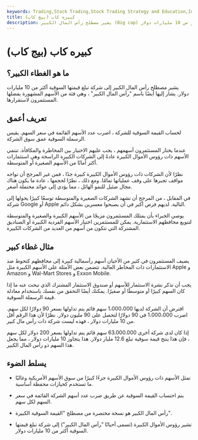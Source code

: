 ```yaml
---
keywords: Trading,Stock Trading,Stock Trading Strategy and Education,Investing,Large cap,Large cap Stocks,Market Capitalization,Mid cap Stocks,Small cap Stocks
title: كبيره كاب (بيج كاب)
description: يشير مصطلح رأس المال الكبير (Big cap) إلى شركة تبلغ قيمتها السوقية أكثر من 10 مليارات دولار.
---
```


# كبيره كاب (بيج كاب)
## ما هو الغطاء الكبير؟

يشير مصطلح رأس المال الكبير إلى شركة تبلغ قيمتها السوقية أكثر من 10 مليارات دولار. يشار إليها أيضًا باسم "رأس المال الكبير" ، وهي فئة من الأسهم المشهورة يفضلها المستثمرون لاستقرارها.

## تعريف أعمق

لحساب القيمة السوقية للشركة ، اضرب عدد الأسهم القائمة في سعر السهم. يقيس الرسملة السوقية عمق سوق الشركة.

عندما يختار المستثمرون أسهمهم ، يجب عليهم الاختيار بين المخاطرة والمكافأة. تنتمي الأسهم ذات رؤوس الأموال الكبيرة عادةً إلى الشركات الكبيرة الراسخة وهي استثمارات أكثر أمانًا من الأسهم الصغيرة أو المتوسطة.

نظرًا لأن الشركات ذات رؤوس الأموال الكبيرة كبيرة جدًا ، فمن غير المرجح أن تواجه مواقف تجبرها على وقف عملياتها تمامًا. ومع ذلك ، نظرًا لحجمها ، عادة ما يكون هناك مجال ضئيل للنمو الهائل ، مما يؤدي إلى عوائد محتملة أصغر.

في المقابل ، من المرجح أن تشهد الشركات الصغيرة والمتوسطة توسعًا كبيرًا يحولها إلى شركة Google أو Apple التالية. لديهم فرص أكبر في أن يصبحوا معسرين بشكل دائم.

يوصي الخبراء بأن يمتلك المستثمرون مزيجًا من الأسهم الكبيرة والصغيرة والمتوسطة لتنويع محافظهم الاستثمارية. يمكن للمستثمرين اختيار الأسهم الفردية الكبيرة أو الصناديق المشتركة التي تتكون من أسهم من العديد من الشركات الكبيرة.

## مثال غطاء كبير

يضيف المستثمرون في كثير من الأحيان أسهم رأسمالية كبيرة إلى محافظهم كتحوط ضد الاستثمارات ذات المخاطر العالية. تتضمن بعض الأمثلة على الأسهم الكبيرة مثل Apple و Amazon و Wal-Mart Stores و Exxon Mobile.

يجب أن تذكر نشرة الاستثمار للأسهم أو صندوق الاستثمار المشترك الذي تبحث عنه ما إذا كان السهم كبيرًا أو متوسطًا أو صغيرًا. يمكنك أيضًا التحقق من نفسك باستخدام معادلة قيمة الرسملة السوقية.

افترض أن الشركة لديها 1،000،000 سهم قائم يتم تداولها بسعر 90 دولارًا لكل سهم. اضرب 1،000،000 في 90 دولارًا لتحصل على 90 مليون دولار. نظرًا لأن هذا الرقم أقل من 10 مليارات دولار ، فهذه ليست شركة ذات رأس مال كبير.

إذا كان لدى شركة أخرى 63.000.000 سهم قائم يتم تداولها بسعر 200 دولار لكل سهم ، فإن هذا ينتج قيمة سوقية تبلغ 12.6 مليار دولار. هذا يتجاوز 10 مليارات دولار ، مما يجعل هذا السهم ذو رأس المال الكبير.

## يسلط الضوء

- تمثل الأسهم ذات رؤوس الأموال الكبيرة جزءًا كبيرًا من سوق الأسهم الأمريكية وغالبًا ما تستخدم كحيازات محفظة أساسية.

- يتم احتساب القيمة السوقية عن طريق ضرب عدد أسهم الشركة القائمة في سعر السهم لكل سهم.

- رأس المال الكبير هو نسخة مختصرة من مصطلح "القيمة السوقية الكبيرة".

- تشير رؤوس الأموال الكبيرة (تسمى أحيانًا "رأس المال الكبير") إلى شركة تبلغ قيمتها السوقية أكثر من 10 مليارات دولار.

